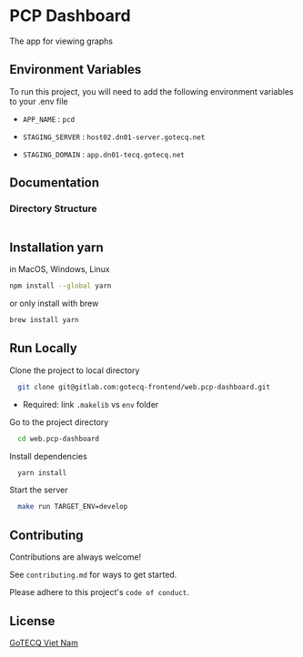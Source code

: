 
# PCP Dashboard

The app for viewing graphs

## Environment Variables

To run this project, you will need to add the following environment variables to your .env file

- `APP_NAME` : `pcd`

- `STAGING_SERVER` : `host02.dn01-server.gotecq.net`
- `STAGING_DOMAIN` : `app.dn01-tecq.gotecq.net`

## Documentation

### Directory Structure

```bash
```

## Installation yarn

in MacOS, Windows, Linux

```bash
npm install --global yarn
```

or only install with brew

```bash
brew install yarn
```

## Run Locally

Clone the project to local directory

```bash
  git clone git@gitlab.com:gotecq-frontend/web.pcp-dashboard.git
```

- Required: link `.makelib` vs `env` folder

Go to the project directory

```bash
  cd web.pcp-dashboard
```

Install dependencies

```bash
  yarn install
```

Start the server

```bash
  make run TARGET_ENV=develop
```

## Contributing

Contributions are always welcome!

See `contributing.md` for ways to get started.

Please adhere to this project's `code of conduct`.

## License

[GoTECQ Viet Nam](https://gotecq.com/licenses/)

